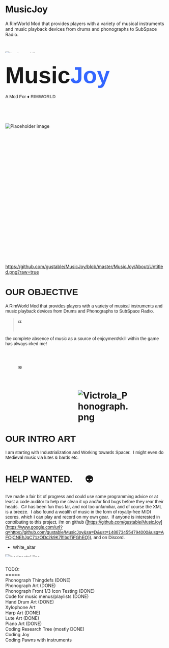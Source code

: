 # MusicJoy
A RimWorld Mod that provides players with a variety of musical instruments and music playback devices from drums and phonographs to SubSpace Radio.


<span class="c15"> </span>

<span style="overflow: hidden; display: inline-block; margin: 0.00px 0.00px; border: 0.00px solid #000000; transform: rotate(0.00rad) translateZ(0px); -webkit-transform: rotate(0.00rad) translateZ(0px); width: 624.00px; height: 4.00px;">![](https://lh6.googleusercontent.com/bI6JMdLgmP2SoMB1bgl4cBu6Lp_52mwrctit7F-FrJN3bdAsj6EXlCzjPlJKxFhVXXevXDYpUQwIUPEEzvItwynX5EfyjJ_2PvOjAxrw5O6iZuEHpe7yHk9xGDFyqDx8R20-2eEO "horizontal line")</span>

## <span style="font-size:72px;"><span style="font-family:verdana,geneva,sans-serif;"><span class="c40">Music</span><span style="color:#3366ff;"><span class="c22">Joy</span></span></span></span>

<span style="font-family:verdana,geneva,sans-serif;"><span class="c26">A Mod For ♦​ **<span style="color:#696969;">RIMWORLD</span>**</span></span>

<span class="c15"> </span>

<span class="c15"> </span>

<span style="overflow: hidden; display: inline-block; margin: 0.00px 0.00px; border: 0.00px solid #000000; transform: rotate(0.00rad) translateZ(0px); -webkit-transform: rotate(0.00rad) translateZ(0px); width: 811.50px; height: 425.36px;">![](https://lh5.googleusercontent.com/gb3I5RsLyyTSyvbE6stfiVDEH_LLIXL_zHPmxF7rGIW4u9r1M5tK7fcNoIy2fkanBEV18hEIin-F5l7MY_s2lKeFxcUOWJxLRf8Q1jpQFKjxsHvqsx0XmP5Ev_oG5cySoMbPXKfD "Placeholder image")</span>

<span style="color:#008000;"><span class="c20">https://github.com/gustable/MusicJoy/blob/master/MusicJoy/About/Untitled.png?raw=true</span></span>

# <span style="font-family:verdana,geneva,sans-serif;"><span class="c23">OUR OBJECTIVE</span></span>

<span style="font-family:verdana,geneva,sans-serif;"><span class="c6">A RimWorld Mod that provides players with a variety of musical instruments and music playback devices from</span> <span class="c6">D</span><span class="c6">rums and</span> <span class="c6">P</span><span class="c2">honographs to SubSpace Radio.</span></span>

> <span style="font-size:36px;"><span style="font-family:verdana,geneva,sans-serif;"><span class="c12">“</span></span></span>

<span style="font-family:verdana,geneva,sans-serif;"><span class="c24">the complete absence of music as a source of enjoyment/skill within the game has always irked me!</span></span>

<span style="font-size:36px;"><span style="font-family:verdana,geneva,sans-serif;"><span class="c16">                                                      ”</span></span></span>

# <span style="font-family:verdana,geneva,sans-serif;">OUR INTRO ART</span><span class="c30 c31"> </span><span style="overflow: hidden; display: inline-block; margin: 0.00px 0.00px; border: 0.00px solid #000000; transform: rotate(0.00rad) translateZ(0px); -webkit-transform: rotate(0.00rad) translateZ(0px); width: 161.50px; height: 161.50px;">![Victrola_Phonograph.png](https://lh4.googleusercontent.com/kWEIFlJ6IpActXoXZ3RK9x14NZO5P2vxGcZ65hO4mh-8jmHx3u3N1wmLbb2VfvZwBUMkf5ooW7wOix9gbPmWTNWr23lXQwp4rIUHG5Tixeu7TOZXugggu6XtpL-OZfAm1f7z7QNJ)</span>

<span style="font-family:verdana,geneva,sans-serif;"><span class="c13 c34">I am starting with Industrialization and Working towards Spacer.  I might even do Medieval music via lutes & bards etc.</span></span>

# <span>HELP WANTED.      </span><span class="c27 c28">👽</span>

<span style="font-family:verdana,geneva,sans-serif;"><span class="c10">I've made a fair bit of progress and could use some programming advice or at least a code auditor to help me clean it up and/or find bugs before they rear their heads.  C# has been fun thus far, and not too unfamiliar, and of course the XML is a breeze.  I also found a wealth of music in the form of royalty-free MIDI scores, which I can play and record on my own gear.  If anyone is interested in contributing to this project, I'm on github (</span><span class="c10">[https://github.com/gustable/MusicJoy](https://www.google.com/url?q=https://github.com/gustable/MusicJoy&sa=D&ust=1488734554794000&usg=AFQjCNEhJgC71zODc2k9K7lfIbgTiFGhEQ)</span><span class="c10 c13">), and on Discord.</span></span>

*   <span style="font-family:verdana,geneva,sans-serif;"><span class="c13 c17">White_altar                      </span></span>

<span style="overflow: hidden; display: inline-block; margin: 0.00px 0.00px; border: 0.00px solid #000000; transform: rotate(0.00rad) translateZ(0px); -webkit-transform: rotate(0.00rad) translateZ(0px); width: 624.00px; height: 6.67px;">![](https://lh4.googleusercontent.com/xuAbCCf2FlzxgBV2NaxBU6q8zKGYofyg2DLQWDzc6ZS6bOqqjLfnylj8_TZ8eQdhhiTnDmgYcgPG_LP5jv3MiWct-7QfNoU3mCRwOBFONO4i2ifZnLA97dva7sbZQ_IIzfSVzyMF "horizontal line")</span>

<br>TODO:
<br>=====
<br>Phonograph Thingdefs (DONE)
<br>Phonograph Art (DONE)
<br>Phonograph Front 1/3 Icon Testing (DONE)
<br>Code for music menus/playlists (DONE)
<br>Hand Drum Art (DONE)
<br>Xylophone Art
<br>Harp Art (DONE)
<br>Lute Art (DONE)
<br>Piano Art (DONE)
<br>Coding Research Tree (mostly DONE)
<br>Coding Joy
<br>Coding Pawns with instruments

